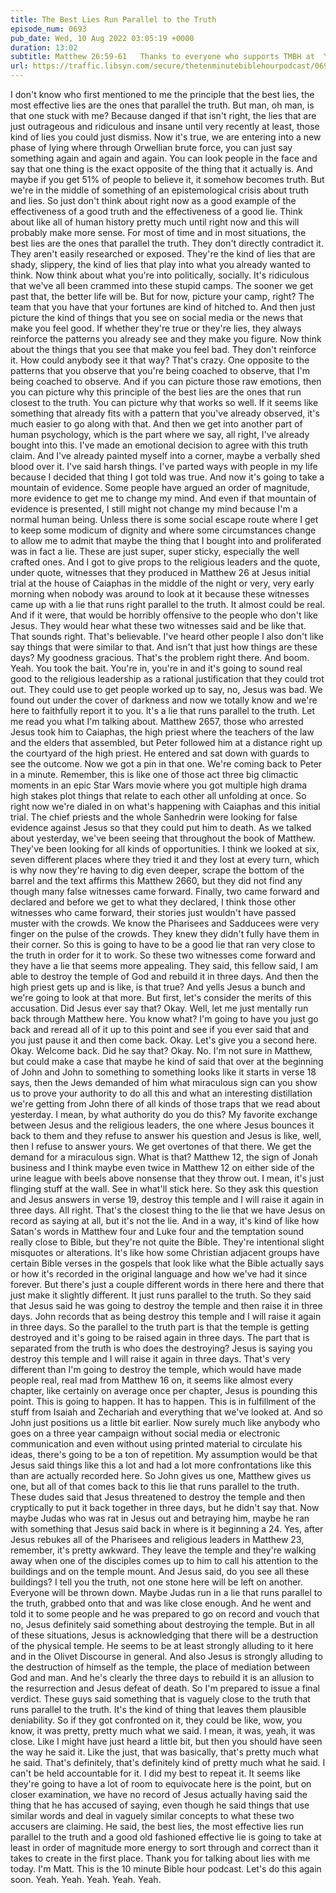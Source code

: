 ```yaml
---
title: The Best Lies Run Parallel to the Truth
episode_num: 0693
pub_date: Wed, 10 Aug 2022 03:05:19 +0000
duration: 13:02
subtitle: Matthew 26:59-61   Thanks to everyone who supports TMBH at  You're the reason we can all do this together!  Music written and performed by .
url: https://traffic.libsyn.com/secure/thetenminutebiblehourpodcast/0693_-_The_Best_Lies_Run_Parallel_to_the_Truth.mp3
---
```


 I don't know who first mentioned to me the principle that the best lies, the most effective lies are the ones that parallel the truth. But man, oh man, is that one stuck with me? Because danged if that isn't right, the lies that are just outrageous and ridiculous and insane until very recently at least, those kind of lies you could just dismiss. Now it's true, we are entering into a new phase of lying where through Orwellian brute force, you can just say something again and again and again. You can look people in the face and say that one thing is the exact opposite of the thing that it actually is. And maybe if you get 51% of people to believe it, it somehow becomes truth. But we're in the middle of something of an epistemological crisis about truth and lies. So just don't think about right now as a good example of the effectiveness of a good truth and the effectiveness of a good lie. Think about like all of human history pretty much until right now and this will probably make more sense. For most of time and in most situations, the best lies are the ones that parallel the truth. They don't directly contradict it. They aren't easily researched or exposed. They're the kind of lies that are shady, slippery, the kind of lies that play into what you already wanted to think. Now think about what you're into politically, socially. It's ridiculous that we've all been crammed into these stupid camps. The sooner we get past that, the better life will be. But for now, picture your camp, right? The team that you have that your fortunes are kind of hitched to. And then just picture the kind of things that you see on social media or the news that make you feel good. If whether they're true or they're lies, they always reinforce the patterns you already see and they make you figure. Now think about the things that you see that make you feel bad. They don't reinforce it. How could anybody see it that way? That's crazy. One opposite to the patterns that you observe that you're being coached to observe, that I'm being coached to observe. And if you can picture those raw emotions, then you can picture why this principle of the best lies are the ones that run closest to the truth. You can picture why that works so well. If it seems like something that already fits with a pattern that you've already observed, it's much easier to go along with that. And then we get into another part of human psychology, which is the part where we say, all right, I've already bought into this. I've made an emotional decision to agree with this truth claim. And I've already painted myself into a corner, maybe a verbally shed blood over it. I've said harsh things. I've parted ways with people in my life because I decided that thing I got told was true. And now it's going to take a mountain of evidence. Some people have argued an order of magnitude, more evidence to get me to change my mind. And even if that mountain of evidence is presented, I still might not change my mind because I'm a normal human being. Unless there is some social escape route where I get to keep some modicum of dignity and where some circumstances change to allow me to admit that maybe the thing that I bought into and proliferated was in fact a lie. These are just super, super sticky, especially the well crafted ones. And I got to give props to the religious leaders and the quote, under quote, witnesses that they produced in Matthew 26 at Jesus initial trial at the house of Caiaphas in the middle of the night or very, very early morning when nobody was around to look at it because these witnesses came up with a lie that runs right parallel to the truth. It almost could be real. And if it were, that would be horribly offensive to the people who don't like Jesus. They would hear what these two witnesses said and be like that. That sounds right. That's believable. I've heard other people I also don't like say things that were similar to that. And isn't that just how things are these days? My goodness gracious. That's the problem right there. And boom. Yeah. You took the bait. You're in, you're in and it's going to sound real good to the religious leadership as a rational justification that they could trot out. They could use to get people worked up to say, no, Jesus was bad. We found out under the cover of darkness and now we totally know and we're here to faithfully report it to you. It's a lie that runs parallel to the truth. Let me read you what I'm talking about. Matthew 2657, those who arrested Jesus took him to Caiaphas, the high priest where the teachers of the law and the elders that assembled, but Peter followed him at a distance right up the courtyard of the high priest. He entered and sat down with guards to see the outcome. Now we got a pin in that one. We're coming back to Peter in a minute. Remember, this is like one of those act three big climactic moments in an epic Star Wars movie where you got multiple high drama high stakes plot things that relate to each other all unfolding at once. So right now we're dialed in on what's happening with Caiaphas and this initial trial. The chief priests and the whole Sanhedrin were looking for false evidence against Jesus so that they could put him to death. As we talked about yesterday, we've been seeing that throughout the book of Matthew. They've been looking for all kinds of opportunities. I think we looked at six, seven different places where they tried it and they lost at every turn, which is why now they're having to dig even deeper, scrape the bottom of the barrel and the text affirms this Matthew 2660, but they did not find any though many false witnesses came forward. Finally, two came forward and declared and before we get to what they declared, I think those other witnesses who came forward, their stories just wouldn't have passed muster with the crowds. We know the Pharisees and Sadducees were very finger on the pulse of the crowds. They knew they didn't fully have them in their corner. So this is going to have to be a good lie that ran very close to the truth in order for it to work. So these two witnesses come forward and they have a lie that seems more appealing. They said, this fellow said, I am able to destroy the temple of God and rebuild it in three days. And then the high priest gets up and is like, is that true? And yells Jesus a bunch and we're going to look at that more. But first, let's consider the merits of this accusation. Did Jesus ever say that? Okay. Well, let me just mentally run back through Matthew here. You know what? I'm going to have you just go back and reread all of it up to this point and see if you ever said that and you just pause it and then come back. Okay. Let's give you a second here. Okay. Welcome back. Did he say that? Okay. No. I'm not sure in Matthew, but could make a case that maybe he kind of said that over at the beginning of John and John to something to something looks like it starts in verse 18 says, then the Jews demanded of him what miraculous sign can you show us to prove your authority to do all this and what an interesting distillation we're getting from John there of all kinds of those traps that we read about yesterday. I mean, by what authority do you do this? My favorite exchange between Jesus and the religious leaders, the one where Jesus bounces it back to them and they refuse to answer his question and Jesus is like, well, then I refuse to answer yours. We get overtones of that there. We get the demand for a miraculous sign. What is that? Matthew 12, the sign of Jonah business and I think maybe even twice in Matthew 12 on either side of the urine league with beels above nonsense that they throw out. I mean, it's just flinging stuff at the wall. See in what'll stick here. So they ask this question and Jesus answers in verse 19, destroy this temple and I will raise it again in three days. All right. That's the closest thing to the lie that we have Jesus on record as saying at all, but it's not the lie. And in a way, it's kind of like how Satan's words in Matthew four and Luke four and the temptation sound really close to Bible, but they're not quite the Bible. They're intentional slight misquotes or alterations. It's like how some Christian adjacent groups have certain Bible verses in the gospels that look like what the Bible actually says or how it's recorded in the original language and how we've had it since forever. But there's just a couple different words in there here and there that just make it slightly different. It just runs parallel to the truth. So they said that Jesus said he was going to destroy the temple and then raise it in three days. John records that as being destroy this temple and I will raise it again in three days. So the parallel to the truth part is that the temple is getting destroyed and it's going to be raised again in three days. The part that is separated from the truth is who does the destroying? Jesus is saying you destroy this temple and I will raise it again in three days. That's very different than I'm going to destroy the temple, which would have made people real, real mad from Matthew 16 on, it seems like almost every chapter, like certainly on average once per chapter, Jesus is pounding this point. This is going to happen. It has to happen. This is in fulfillment of the stuff from Isaiah and Zechariah and everything that we've looked at. And so John just positions us a little bit earlier. Now surely much like anybody who goes on a three year campaign without social media or electronic communication and even without using printed material to circulate his ideas, there's going to be a ton of repetition. My assumption would be that Jesus said things like this a lot and had a lot more confrontations like this than are actually recorded here. So John gives us one, Matthew gives us one, but all of that comes back to this lie that runs parallel to the truth. These dudes said that Jesus threatened to destroy the temple and then cryptically to put it back together in three days, but he didn't say that. Now maybe Judas who was rat in Jesus out and betraying him, maybe he ran with something that Jesus said back in where is it beginning a 24. Yes, after Jesus rebukes all of the Pharisees and religious leaders in Matthew 23, remember, it's pretty awkward. They leave the temple and they're walking away when one of the disciples comes up to him to call his attention to the buildings and on the temple mount. And Jesus said, do you see all these buildings? I tell you the truth, not one stone here will be left on another. Everyone will be thrown down. Maybe Judas run in a lie that runs parallel to the truth, grabbed onto that and was like close enough. And he went and told it to some people and he was prepared to go on record and vouch that no, Jesus definitely said something about destroying the temple. But in all of these situations, Jesus is acknowledging that there will be a destruction of the physical temple. He seems to be at least strongly alluding to it here and in the Olivet Discourse in general. And also Jesus is strongly alluding to the destruction of himself as the temple, the place of mediation between God and man. And he's clearly the three days to rebuild it is an allusion to the resurrection and Jesus defeat of death. So I'm prepared to issue a final verdict. These guys said something that is vaguely close to the truth that runs parallel to the truth. It's the kind of thing that leaves them plausible deniability. So if they got confronted on it, they could be like, wow, you know, it was pretty, pretty much what we said. I mean, it was, yeah, it was close. Like I might have just heard a little bit, but then you should have seen the way he said it. Like the just, that was basically, that's pretty much what he said. That's definitely, that's definitely kind of pretty much what he said. I can't be held accountable for it. I did my best to repeat it. It seems like they're going to have a lot of room to equivocate here is the point, but on closer examination, we have no record of Jesus actually having said the thing that he has accused of saying, even though he said things that use similar words and deal in vaguely similar concepts to what these two accusers are claiming. He said, the best lies, the most effective lies run parallel to the truth and a good old fashioned effective lie is going to take at least in order of magnitude more energy to sort through and correct than it takes to create in the first place. Thank you for talking about lies with me today. I'm Matt. This is the 10 minute Bible hour podcast. Let's do this again soon. Yeah. Yeah. Yeah. Yeah. Yeah.
